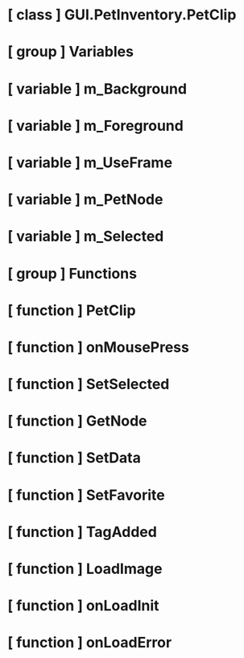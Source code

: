 # [ class ] GUI.PetInventory.PetClip

# [ group ] Variables

# [ variable ] m_Background

# [ variable ] m_Foreground

# [ variable ] m_UseFrame

# [ variable ] m_PetNode

# [ variable ] m_Selected

# [ group ] Functions

# [ function ] PetClip

# [ function ] onMousePress

# [ function ] SetSelected

# [ function ] GetNode

# [ function ] SetData

# [ function ] SetFavorite

# [ function ] TagAdded

# [ function ] LoadImage

# [ function ] onLoadInit

# [ function ] onLoadError

